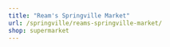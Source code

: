 ```yaml
---
title: "Ream's Springville Market"
url: /springville/reams-springville-market/
shop: supermarket
---
```

